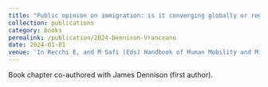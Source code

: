 ```yaml
---
title: "Public opinion on immigration: is it converging globally or regionally?"
collection: publications
category: books
permalink: /publication/2024-Dennison-Vranceanu
date: 2024-01-01
venue: 'In Recchi E, and M Safi (Eds) Handbook of Human Mobility and Migration, Cheltenham: Edward Elgar Publishing'
---
```


Book chapter co-authored with James Dennison (first author).
